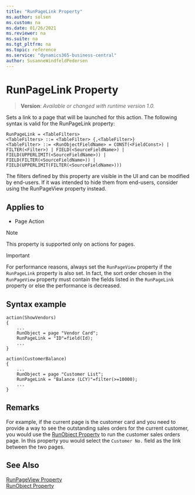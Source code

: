 ```yaml
---
title: "RunPageLink Property"
ms.author: solsen
ms.custom: na
ms.date: 01/26/2021
ms.reviewer: na
ms.suite: na
ms.tgt_pltfrm: na
ms.topic: reference
ms.service: "dynamics365-business-central"
author: SusanneWindfeldPedersen
---
```

[//]: # (START>DO_NOT_EDIT)
[//]: # (IMPORTANT:Do not edit any of the content between here and the END>DO_NOT_EDIT.)
[//]: # (Any modifications should be made in the .xml files in the ModernDev repo.)
# RunPageLink Property
> **Version**: _Available or changed with runtime version 1.0._

Sets a link to a page that will be launched for this action.
The following syntax is valid for the RunPageLink property:

```
RunPageLink = <TableFilters>
<TableFilters> ::= <TableFilter> {,<TableFilter>}
<TableFilter> ::= <RunObjectFieldName> = CONST(<FieldConst>) | FILTER(<Filter>) | FIELD(<SourceFieldName>) |
FIELD(UPPERLIMIT(<SourceFieldName>)) | FIELD(FILTER(<SourceFieldName>)) | FIELD(UPPERLIMIT(FILTER(<SourceFieldName>)))
```

The filters defined by this property are visible in the UI and can be modified by end-users. If it was intended to hide them from end-users, consider using the RunPageView property instead.


## Applies to
-   Page Action

[//]: # (IMPORTANT: END>DO_NOT_EDIT)


> [!NOTE]  
> This property is supported only on actions for pages.

> [!IMPORTANT]  
> For performance reasons, always set the `RunPageView` property if the `RunPageLink` property is also set. In fact, the sort order chosen in the `RunPageView` property must contain the fields listed in the `RunPageLink` property or else the performance is decreased.

## Syntax example

```AL
action(ShowVendors)
{ 
    ...
    RunObject = page "Vendor Card";
    RunPageLink = "ID"=field(Id);
    ...
}
```

```AL
action(CustomerBalance)
{   
    ...
    RunObject = page "Customer List";
    RunPageLink = "Balance (LCY)"=filter(>=10000);
    ...
}
```

## Remarks

For example, if the current page is the customer card and you need to provide a way to see the outstanding sales orders for the current customer, you would use the [RunObject Property](devenv-runobject-property.md) to run the customer sales orders page. In this property you would select the `Customer No.` field as the link between the two pages.  
  
## See Also  

[RunPageView Property](devenv-runpageview-property.md)  
[RunObject Property](devenv-runobject-property.md)
